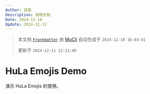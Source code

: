 ```yaml
---
Author: 目棃
Description: 说明文档
Date: 2024-12-10
Update: 2024-12-11
---
```


> 本文档 [`Frontmatter`](https://github.com/BTMuli/MuCli#Frontmatter) 由 [MuCli](https://github.com/BTMuli/Mucli) 自动生成于 `2024-12-10 16:03:41`
>
> 更新于 `2024-12-11 12:13:49`

# HuLa Emojis Demo

演示 HuLa Emojis 的使用。
